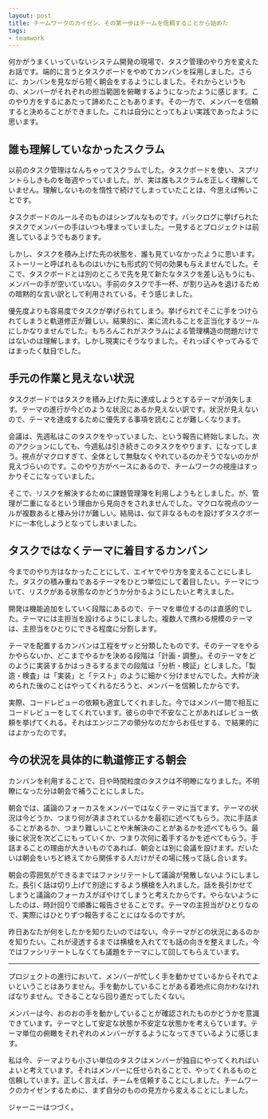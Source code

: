 ```yaml
---
layout: post
title: チームワークのカイゼン、その第一歩はチームを信頼することから始めた
tags: 
- teamwork
---
```


何かがうまくいっていないシステム開発の現場で、タスク管理のやり方を変えたお話です。端的に言うとタスクボードをやめてカンバンを採用しました。さらに、カンバンを見ながら短く朝会をするようにしました。それからというもの、メンバーがそれぞれの担当範囲を俯瞰するようになったように感じます。このやり方をするにあたって諦めたこともあります。その一方で、メンバーを信頼すると決めることができました。これは自分にとってもよい実践であったように思います。

## 誰も理解していなかったスクラム

以前のタスク管理はなんちゃってスクラムでした。タスクボードを使い、スプリントらしきものを毎週やっていました。が、実は誰もスクラムを正しく理解していません。理解しないものを惰性で続けてしまっていたことは、今思えば怖いことです。

タスクボードのルールそのものはシンプルなものです。バックログに挙げられたタスクでメンバーの手はいつも埋まっていました。一見するとプロジェクトは前進しているようでもあります。

しかし、タスクを積み上げた先の状態を、誰も見ていなかったように思います。ストーリーと呼ばれるものはいかにも形式的で何の効果も与えませんでした。そこで、タスクボードとは別のところで先を見て新たなタスクを差し込もうにも、メンバーの手が空いていない。手前のタスクで手一杯、が割り込みを退けるための暗黙的な言い訳として利用されている。そう感じました。

優先度よりも容易度でタスクが挙げられてしまう。挙げられてそこに手をつけられてしまうと軌道修正が難しい。結果的に、楽に流れることを正当化するツールにしかなりませんでした。もちろんこれがスクラムによる管理構造の問題だけではないのは理解します。しかし現実にそうなりました。それっぽくやってみるではまったく駄目でした。

## 手元の作業と見えない状況

タスクボードではタスクを積み上げた先に達成しようとするテーマが消失します。テーマの進行が今どのような状況にあるか見えない訳です。状況が見えないので、テーマを達成するために優先する事項を読むことが難しくなります。

会議は、先週私はこのタスクをやっていました、という報告に終始しました。次のアクションにしても、今週私は引き続きこのタスクをやります、になってしまう。視点がマクロすぎて、全体として無駄なくやれているのかそうでないのかが見えづらいのです。このやり方がベースにあるので、チームワークの視座はすっかりそこになっていました。

そこで、リスクを解決するために課題管理簿を利用しようもとしました。が、管理が二重になるという理由から見向きをされませんでした。マクロな視点のツールが複数あると棲み分けが難しい。結局は、似て非なるものを設けずタスクボードに一本化しようとなってしまいました。

## タスクではなくテーマに着目するカンバン

今までのやり方はなかったことにして、エイヤでやり方を変えることにしました。タスクの積み重ねであるテーマをひとつ単位にして着目したい。テーマについて、リスクがある状態なのかどうか分かるようにしたいと考えました。

開発は機能追加をしていく段階にあるので、テーマを単位するのは直感的でした。テーマには主担当を設けるようにしました。複数人で携わる規模のテーマは、主担当をひとりにできる程度に分割します。 

テーマを配置するカンバンは工程をザッと分類したものです。そのテーマをやるかやらないか、どこまでやるかを決める段階は「計画・調整」。そのテーマをどのように実装するかはっきるするまでの段階は「分析・検証」としました。「製造・検査」は「実装」と「テスト」のように細かく分けませんでした。大枠が決められた後のことはやってくれるだろうと、メンバーを信頼したからです。

実際、コードレビューの依頼も適宜してくれました。今ではメンバー間で相互にコードレビューをしてくれています。彼らの中で不安なことがあればレビュー依頼を挙げてくれる。それはエンジニアの領分なのだからお任せする、で結果的にはよかったのです。

## 今の状況を具体的に軌道修正する朝会

カンバンを利用することで、日や時間粒度のタスクは不明瞭になりました。不明瞭になった分は朝会で補うことにしました。

朝会では、議論のフォーカスをメンバーではなくテーマに当てます。テーマの状況は今どうか、つまり何が済まされているかを最初に述べてもらう。次に手詰まることがあるか、つまり難しいことや未解決のことがあるかを述べてもらう。最後に状況を次どこにもっていくか、つまり次何に着手するかを述べてもらう。手詰まることの理由が大きいものであれば、朝会とは別に会議を設けます。だいたいは朝会をいちど終えてから関係する人だけがその場に残って話し合います。

朝会の雰囲気ができるまではファシリテートして議論が発散しないようにしました。長引く話は切り上げて別途にするよう横槍を入れました。話を長引かせてしまうと議論のフォーカスがぼやけてしまうと考えたからです。やらないようにしたのは、時計回りで順番に報告させることです。テーマの主担当がひとりなので、実際にはひとりずつ報告することにはなるのですが。

昨日あなたが何をしたかを知りたいのではない。今テーマがどの状況にあるのかを知りたい。これが浸透するまでは横槍を入れてでも話の向きを整えました。今ではファシリテートしなくても議題をテーマにして回してもらえています。

----

プロジェクトの進行において、メンバーが忙しく手を動かせているからそれでよいということはありません。手を動かしていることがある着地点に向かわなければなりません。できることなら回り道だってしたくない。

メンバーは今、おのおの手を動かしていることが確認されたものかどうかを意識できています。テーマとして安定な状態か不安定な状態かを考えらています。テーマ単位の俯瞰をそれぞれのメンバーがするようになってきているように感じます。

私は今、テーマよりも小さい単位のタスクはメンバーが独自にやってくれればいよいと考えています。それはメンバーに任せられることで、やってくれるものと信頼しています。正しく言えば、チームを信頼することにしました。チームワークのカイゼンするために、まず自分のものの見方から変えることにしました。

ジャーニーはつづく。